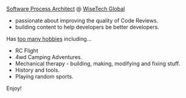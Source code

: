 [Software Process Architect](https://github.com/Benny-G/Benny-G/wiki/Tools) @ [WiseTech Global](https://www.wisetechglobal.com/)

- passionate about improving the quality of Code Reviews.
- building content to help developers be better developers.

Has [too many hobbies](https://github.com/Benny-G/Benny-G/wiki/Tools) including...

- RC Flight
- 4wd Camping Adventures.
- Mechanical therapy - building, making, modifying and fixing stuff.
- History and tools.
- Playing random sports.

Enjoy!

<!--
**Benny-G/Benny-G** is a ✨ _special_ ✨ repository because its `README.md` (this file) appears on your GitHub profile.

Here are some ideas to get you started:

- 🔭 I’m currently working on ...
- 🌱 I’m currently learning ...
- 👯 I’m looking to collaborate on ...
- 🤔 I’m looking for help with ...
- 💬 Ask me about ...
- 📫 How to reach me: ...
- 😄 Pronouns: ...
- ⚡ Fun fact: ...
- 👋 Hi there!
-->

